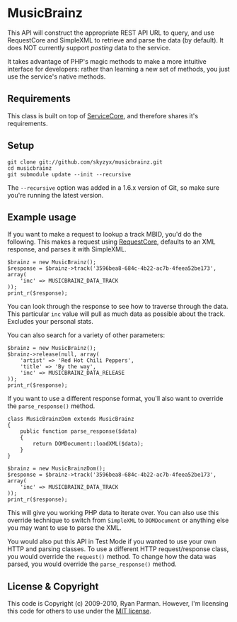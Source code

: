 # MusicBrainz

This API will construct the appropriate REST API URL to query, and use RequestCore and SimpleXML to retrieve and parse the data (by default). It does NOT currently support *posting* data to the service.

It takes advantage of PHP's magic methods to make a more intuitive interface for developers: rather than learning a new set of methods, you just use the service's native methods.

## Requirements

This class is built on top of [ServiceCore](http://github.com/skyzyx/servicecore), and therefore shares it's requirements.

## Setup

	git clone git://github.com/skyzyx/musicbrainz.git
	cd musicbrainz
	git submodule update --init --recursive

The `--recursive` option was added in a 1.6.x version of Git, so make sure you're running the latest version.

## Example usage

If you want to make a request to lookup a track MBID, you'd do the following. This makes a request using [RequestCore](http://github.com/skyzyx/requestcore), defaults to an XML response, and parses it with SimpleXML.

	$brainz = new MusicBrainz();
	$response = $brainz->track('3596bea8-684c-4b22-ac7b-4feea52be173', array(
		'inc' => MUSICBRAINZ_DATA_TRACK
	));
	print_r($response);

You can look through the response to see how to traverse through the data. This particular `inc` value will pull as much data as possible about the track. Excludes your personal stats.

You can also search for a variety of other parameters:

	$brainz = new MusicBrainz();
	$brainz->release(null, array(
		'artist' => 'Red Hot Chili Peppers',
		'title' => 'By the way',
		'inc' => MUSICBRAINZ_DATA_RELEASE
	));
	print_r($response);

If you want to use a different response format, you'll also want to override the `parse_response()` method.

	class MusicBrainzDom extends MusicBrainz
	{
		public function parse_response($data)
		{
			return DOMDocument::loadXML($data);
		}
	}

	$brainz = new MusicBrainzDom();
	$response = $brainz->track('3596bea8-684c-4b22-ac7b-4feea52be173', array(
		'inc' => MUSICBRAINZ_DATA_TRACK
	));
	print_r($response);

This will give you working PHP data to iterate over. You can also use this override technique to switch from <code>SimpleXML</code> to <code>DOMDocument</code> or anything else you may want to use to parse the XML.

You would also put this API in Test Mode if you wanted to use your own HTTP and parsing classes. To use a different HTTP request/response class, you would override the <code>request()</code> method. To change how the data was parsed, you would override the <code>parse_response()</code> method.

## License & Copyright

This code is Copyright (c) 2009-2010, Ryan Parman. However, I'm licensing this code for others to use under the [MIT license](http://www.opensource.org/licenses/mit-license.php).
